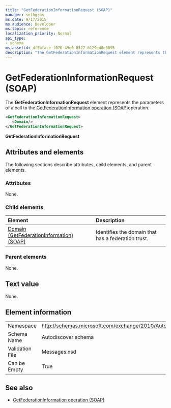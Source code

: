 ```yaml
---
title: "GetFederationInformationRequest (SOAP)"
manager: sethgros
ms.date: 9/17/2015
ms.audience: Developer
ms.topic: reference
localization_priority: Normal
api_type:
- schema
ms.assetid: df5bface-f070-49e0-8527-6129ed8e8095
description: "The GetFederationInformationRequest element represents the parameters of a call to the GetFederationInformation operation (SOAP)operation."
---
```


# GetFederationInformationRequest (SOAP)

The **GetFederationInformationRequest** element represents the parameters of a call to the [GetFederationInformation operation (SOAP)](getfederationinformation-operation-soap.md)operation.
  
```XML
<GetFederationInformationRequest>
   <Domain/>
</GetFederationInformationRequest>
```

**GetFederationInformationRequest**

## Attributes and elements

The following sections describe attributes, child elements, and parent elements.
  
### Attributes

None.
  
### Child elements

|**Element**|**Description**|
|:-----|:-----|
|[Domain (GetFederationInformation) (SOAP)](domain-getfederationinformationsoap.md) <br/> |Identifies the domain that has a federation trust.  <br/> |
   
### Parent elements

None.
  
## Text value

None. 
  
## Element information

|||
|:-----|:-----|
|Namespace  <br/> |http://schemas.microsoft.com/exchange/2010/Autodiscover  <br/> |
|Schema Name  <br/> |Autodiscover schema  <br/> |
|Validation File  <br/> |Messages.xsd  <br/> |
|Can be Empty  <br/> |True  <br/> |
   
## See also

- [GetFederationInformation operation (SOAP)](getfederationinformation-operation-soap.md)

